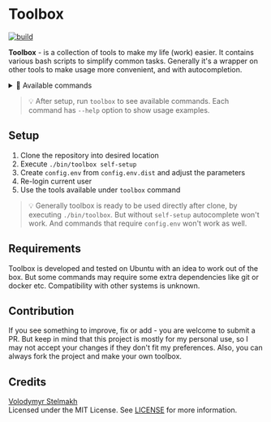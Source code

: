 # Toolbox
[![build](https://github.com/vstelmakh/toolbox/actions/workflows/build.yml/badge.svg)](https://github.com/vstelmakh/toolbox/actions)

**Toolbox** - is a collection of tools to make my life (work) easier. It contains various bash scripts to simplify common tasks.
Generally it's a wrapper on other tools to make usage more convenient, and with autocompletion.

<details>
    <summary>🧰 Available commands</summary>

```text
   __              ____
  / /_____  ____  / / /_  ____  _  __
 / __/ __ \/ __ \/ / __ \/ __ \| |/_/
/ /_/ /_/ / /_/ / / /_/ / /_/ />  <
\__/\____/\____/_/_.___/\____/_/|_|

Available commands:
  audio        Switch system audio output
  aws          Run AWS CLI command in Docker container
  base64       Decode or encode base64 input
  branch       Convert ticket title to Git branch name
  gif          Convert input video to gif
  ip           Detect and print current public IP
  password     Generate random password
  url          Decode or encode url input
  self-config  Validate config file
  self-lint    Lint toolbox project shell scripts
  self-setup   Setup toolbox executable and command autocompletion for current user
  self-test    Run toolbox project tests
  self-update  Update toolbox to the latest version
```
</details>

> 💡
> After setup, run `toolbox` to see available commands. Each command has `--help` option to show usage examples.

## Setup
1. Clone the repository into desired location
2. Execute `./bin/toolbox self-setup`
3. Create `config.env` from `config.env.dist` and adjust the parameters
4. Re-login current user
5. Use the tools available under `toolbox` command

> 💡
> Generally toolbox is ready to be used directly after clone, by executing `./bin/toolbox`.
> But without `self-setup` autocomplete won't work.
> And commands that require `config.env` won't work as well.

## Requirements
Toolbox is developed and tested on Ubuntu with an idea to work out of the box.
But some commands may require some extra dependencies like git or docker etc.
Compatibility with other systems is unknown.

## Contribution
If you see something to improve, fix or add - you are welcome to submit a PR.
But keep in mind that this project is mostly for my personal use, so I may not accept your changes if they don't fit my preferences.
Also, you can always fork the project and make your own toolbox.

## Credits
[Volodymyr Stelmakh](https://github.com/vstelmakh)  
Licensed under the MIT License. See [LICENSE](LICENSE) for more information. 
